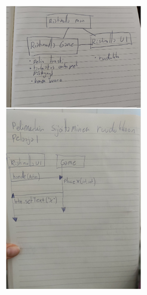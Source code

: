 
<img src="https://github.com/Tiiawss/ot-harjoitustyo/blob/main/dokumentaatio/arkkitehtuuri.jpg" width="360">

<img src="https://github.com/Tiiawss/ot-harjoitustyo/blob/main/dokumentaatio/175557519_478909486594326_5400645219609623087_n.jpg" width="360">
